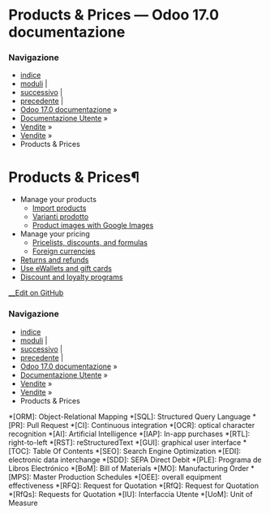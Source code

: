 # Products & Prices — Odoo 17.0 documentazione

### Navigazione

  * [indice](../../../genindex.html "Indice generale")
  * [moduli](../../../py-modindex.html "Indice del modulo Python") |
  * [successivo](products_prices/products.html "Manage your products") |
  * [precedente](invoicing/expense.html "Reinvoice expenses to customers") |
  * [Odoo 17.0 documentazione](../../../index-2.html) »
  * [Documentazione Utente](../../../applications.html) »
  * [Vendite](../../sales.html) »
  * [Vendite](../sales.html) »
  * Products & Prices



# Products & Prices¶

  * Manage your products
    * [Import products](products_prices/products/import.html)
    * [Varianti prodotto](products_prices/products/variants.html)
    * [Product images with Google Images](products_prices/products/product_images.html)
  * Manage your pricing
    * [Pricelists, discounts, and formulas](products_prices/prices/pricing.html)
    * [Foreign currencies](products_prices/prices/currencies.html)
  * [Returns and refunds](products_prices/returns.html)
  * [Use eWallets and gift cards](products_prices/ewallets_giftcards.html)
  * [Discount and loyalty programs](products_prices/loyalty_discount.html)



[ __Edit on GitHub](https://github.com/odoo/documentation/edit/17.0/content/applications/sales/sales/products_prices.rst)

### Navigazione

  * [indice](../../../genindex.html "Indice generale")
  * [moduli](../../../py-modindex.html "Indice del modulo Python") |
  * [successivo](products_prices/products.html "Manage your products") |
  * [precedente](invoicing/expense.html "Reinvoice expenses to customers") |
  * [Odoo 17.0 documentazione](../../../index-2.html) »
  * [Documentazione Utente](../../../applications.html) »
  * [Vendite](../../sales.html) »
  * [Vendite](../sales.html) »
  * Products & Prices


  *[ORM]: Object-Relational Mapping
  *[SQL]: Structured Query Language
  *[PR]: Pull Request
  *[CI]: Continuous integration
  *[OCR]: optical character recognition
  *[AI]: Artificial Intelligence
  *[IAP]: In-app purchases
  *[RTL]: right-to-left
  *[RST]: reStructuredText
  *[GUI]: graphical user interface
  *[TOC]: Table Of Contents
  *[SEO]: Search Engine Optimization
  *[EDI]: electronic data interchange
  *[SDD]: SEPA Direct Debit
  *[PLE]: Programa de Libros Electrónico
  *[BoM]: Bill of Materials
  *[MO]: Manufacturing Order
  *[MPS]: Master Production Schedules
  *[OEE]: overall equipment effectiveness
  *[RFQ]: Request for Quotation
  *[RfQ]: Request for Quotation
  *[RfQs]: Requests for Quotation
  *[IU]: Interfaccia Utente
  *[UoM]: Unit of Measure